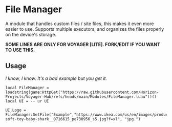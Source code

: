 
# File Manager

A module that handles custom files / site files, this makes it even more easier to use. Supports multiple executors, and organizes the files properly on the device's storage.

**SOME LINES ARE ONLY FOR VOYAGER [LITE]. FORK/EDIT IF YOU WANT TO USE THIS.**


## **Usage**

*I know, I know. It's a bad example but you get it.*

```luau
local FileManager = loadstring(game:HttpGet("https://raw.githubusercontent.com/Hor1zon-Projects/Voyager-Hub/refs/heads/main/Modules/FileManager.luau"))()
local UI = -- ur UI

UI.Logo = FileManager:SetFile("Example","https://www.ikea.com/us/en/images/products/blahaj-soft-toy-baby-shark__0716615_pe730956_s5.jpg?f=xl", "jpg.")
```

